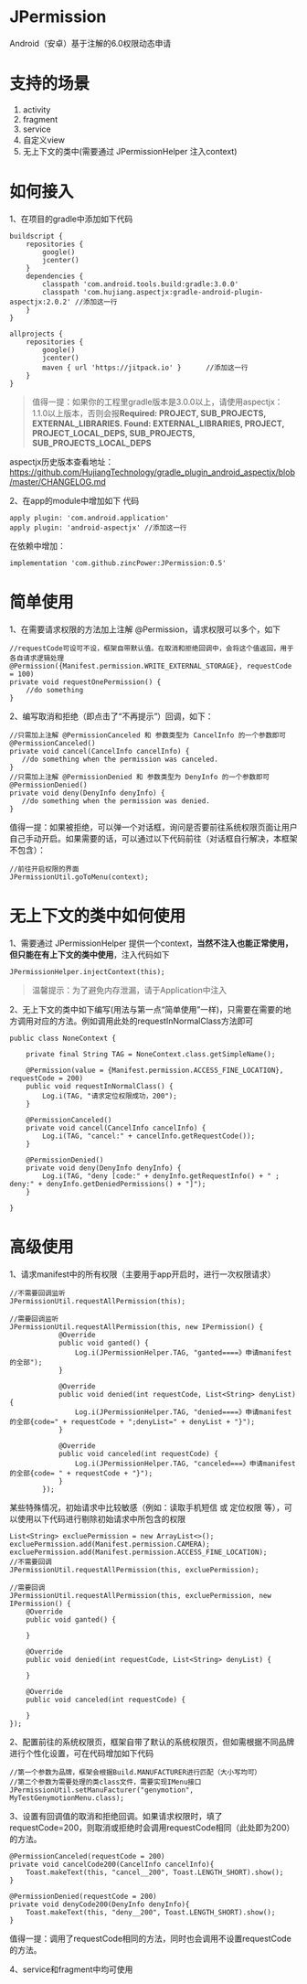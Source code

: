 # JPermission
Android（安卓）基于注解的6.0权限动态申请

# 支持的场景
1. activity
2. fragment
3. service
4. 自定义view
5. 无上下文的类中(需要通过 JPermissionHelper 注入context)

# 如何接入
1、在项目的gradle中添加如下代码
```
buildscript {
    repositories {
        google()
        jcenter()
    }
    dependencies {
        classpath 'com.android.tools.build:gradle:3.0.0'
        classpath 'com.hujiang.aspectjx:gradle-android-plugin-aspectjx:2.0.2' //添加这一行
    }
}

allprojects {
    repositories {
        google()
        jcenter()
        maven { url 'https://jitpack.io' }		//添加这一行
    }
}
```
>值得一提：如果你的工程里gradle版本是3.0.0以上，请使用aspectjx：1.1.0以上版本，否则会报**Required: PROJECT, SUB_PROJECTS, EXTERNAL_LIBRARIES. Found: EXTERNAL_LIBRARIES, PROJECT, PROJECT_LOCAL_DEPS, SUB_PROJECTS, SUB_PROJECTS_LOCAL_DEPS**

aspectjx历史版本查看地址：https://github.com/HujiangTechnology/gradle_plugin_android_aspectjx/blob/master/CHANGELOG.md

2、在app的module中增加如下
代码
```
apply plugin: 'com.android.application'
apply plugin: 'android-aspectjx' //添加这一行
```
在依赖中增加：
```
implementation 'com.github.zincPower:JPermission:0.5'
```

# 简单使用
1、在需要请求权限的方法加上注解 @Permission，请求权限可以多个，如下
```
//requestCode可设可不设，框架自带默认值。在取消和拒绝回调中，会将这个值返回，用于各自请求逻辑处理
@Permission({Manifest.permission.WRITE_EXTERNAL_STORAGE}, requestCode = 100)
private void requestOnePermission() {
    //do something
}
```
2、编写取消和拒绝（即点击了“不再提示”）回调，如下：
```
//只需加上注解 @PermissionCanceled 和 参数类型为 CancelInfo 的一个参数即可
@PermissionCanceled()
private void cancel(CancelInfo cancelInfo) {
   //do something when the permission was canceled.
}
//只需加上注解 @PermissionDenied 和 参数类型为 DenyInfo 的一个参数即可
@PermissionDenied()
private void deny(DenyInfo denyInfo) {
   //do something when the permission was denied.
}
```
值得一提：如果被拒绝，可以弹一个对话框，询问是否要前往系统权限页面让用户自己手动开启。如果需要的话，可以通过以下代码前往（对话框自行解决，本框架不包含）：
```
//前往开启权限的界面
JPermissionUtil.goToMenu(context);
```

# 无上下文的类中如何使用
1、需要通过 JPermissionHelper 提供一个context，**当然不注入也能正常使用，但只能在有上下文的类中使用**，注入代码如下
```
JPermissionHelper.injectContext(this);
```
> 温馨提示：为了避免内存泄漏，请于Application中注入

2、无上下文的类中如下编写(用法与第一点“简单使用”一样)，只需要在需要的地方调用对应的方法。例如调用此处的requestInNormalClass方法即可
```
public class NoneContext {

    private final String TAG = NoneContext.class.getSimpleName();

    @Permission(value = {Manifest.permission.ACCESS_FINE_LOCATION}, requestCode = 200)
    public void requestInNormalClass() {
        Log.i(TAG, "请求定位权限成功，200");
    }

    @PermissionCanceled()
    private void cancel(CancelInfo cancelInfo) {
        Log.i(TAG, "cancel:" + cancelInfo.getRequestCode());
    }

    @PermissionDenied()
    private void deny(DenyInfo denyInfo) {
        Log.i(TAG, "deny [code:" + denyInfo.getRequestInfo() + " ; deny:" + denyInfo.getDeniedPermissions() + "]");
    }

}
```

# 高级使用
1、请求manifest中的所有权限（主要用于app开启时，进行一次权限请求）
```
//不需要回调监听
JPermissionUtil.requestAllPermission(this);

//需要回调监听
JPermissionUtil.requestAllPermission(this, new IPermission() {
            @Override
            public void ganted() {
                Log.i(JPermissionHelper.TAG, "ganted====》申请manifest的全部");
            }

            @Override
            public void denied(int requestCode, List<String> denyList) {
                Log.i(JPermissionHelper.TAG, "denied====》申请manifest的全部{code=" + requestCode + ";denyList=" + denyList + "}");
            }

            @Override
            public void canceled(int requestCode) {
                Log.i(JPermissionHelper.TAG, "canceled===》申请manifest的全部{code= " + requestCode + "}");
            }
        });
```
某些特殊情况，初始请求中比较敏感（例如：读取手机短信 或 定位权限 等），可以使用以下代码进行剔除初始请求中所包含的权限
```
List<String> excluePermission = new ArrayList<>();
excluePermission.add(Manifest.permission.CAMERA);
excluePermission.add(Manifest.permission.ACCESS_FINE_LOCATION);
//不需要回调
JPermissionUtil.requestAllPermission(this, excluePermission);

//需要回调
JPermissionUtil.requestAllPermission(this, excluePermission, new IPermission() {
    @Override
    public void ganted() {
        
    }

    @Override
    public void denied(int requestCode, List<String> denyList) {

    }

    @Override
    public void canceled(int requestCode) {

    }
});

```

2、配置前往的系统权限页，框架自带了默认的系统权限页，但如需根据不同品牌进行个性化设置，可在代码增加如下代码
```
//第一个参数为品牌，框架会根据Build.MANUFACTURER进行匹配（大小写均可）
//第二个参数为需要处理的类class文件，需要实现IMenu接口
JPermissionUtil.setManuFacturer("genymotion", MyTestGenymotionMenu.class);
```

3、设置有回调值的取消和拒绝回调。如果请求权限时，填了requestCode=200，则取消或拒绝时会调用requestCode相同（此处即为200）的方法。
```
@PermissionCanceled(requestCode = 200)
private void cancelCode200(CancelInfo cancelInfo){
    Toast.makeText(this, "cancel__200", Toast.LENGTH_SHORT).show();
}

@PermissionDenied(requestCode = 200)
private void denyCode200(DenyInfo denyInfo){
    Toast.makeText(this, "deny__200", Toast.LENGTH_SHORT).show();
}
```
值得一提：调用了requestCode相同的方法，同时也会调用不设置requestCode的方法。

4、service和fragment中均可使用
